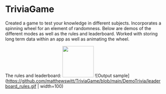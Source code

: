 # TriviaGame

Created a game to test your knowledge in different subjects. Incorporates a spinning wheel for an element of randomness. Below are demos of the different modes as well as the rules and leaderboard. Worked with storing long term data within an app as well as animating the wheel.

The rules and leaderboard:
<img src="https://github.com/matthewswitt/TriviaGame/blob/main/DemoTrivia/leaderboard_rules.gif" alt="" width="100" height="100">
![Output sample](https://github.com/matthewswitt/TriviaGame/blob/main/DemoTrivia/leaderboard_rules.gif | width=100)

